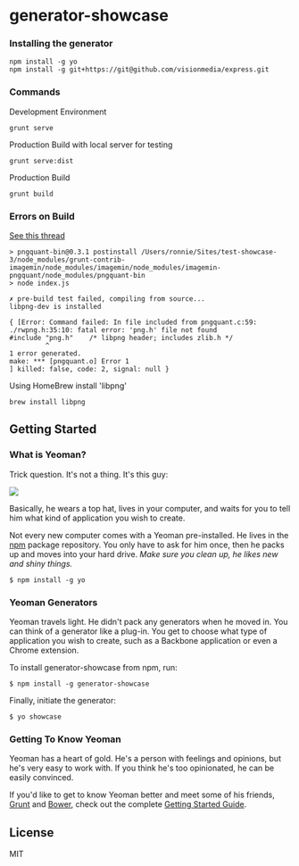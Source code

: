# generator-showcase

### Installing the generator
```
npm install -g yo
npm install -g git+https://git@github.com/visionmedia/express.git
```

### Commands

Development Environment
```
grunt serve
```

Production Build with local server for testing
```
grunt serve:dist
```

Production Build
```
grunt build
```


### Errors on Build
[See this thread](https://github.com/kevva/pngquant-bin/issues/24)
```
> pngquant-bin@0.3.1 postinstall /Users/ronnie/Sites/test-showcase-3/node_modules/grunt-contrib-imagemin/node_modules/imagemin/node_modules/imagemin-pngquant/node_modules/pngquant-bin
> node index.js

✗ pre-build test failed, compiling from source...
libpng-dev is installed

{ [Error: Command failed: In file included from pngquant.c:59:
./rwpng.h:35:10: fatal error: 'png.h' file not found
#include "png.h"    /* libpng header; includes zlib.h */
         ^
1 error generated.
make: *** [pngquant.o] Error 1
] killed: false, code: 2, signal: null }
```

Using HomeBrew install 'libpng'
```
brew install libpng
```


## Getting Started

### What is Yeoman?

Trick question. It's not a thing. It's this guy:

![](http://i.imgur.com/JHaAlBJ.png)

Basically, he wears a top hat, lives in your computer, and waits for you to tell him what kind of application you wish to create.

Not every new computer comes with a Yeoman pre-installed. He lives in the [npm](https://npmjs.org) package repository. You only have to ask for him once, then he packs up and moves into your hard drive. *Make sure you clean up, he likes new and shiny things.*

```
$ npm install -g yo
```

### Yeoman Generators

Yeoman travels light. He didn't pack any generators when he moved in. You can think of a generator like a plug-in. You get to choose what type of application you wish to create, such as a Backbone application or even a Chrome extension.

To install generator-showcase from npm, run:

```
$ npm install -g generator-showcase
```

Finally, initiate the generator:

```
$ yo showcase
```

### Getting To Know Yeoman

Yeoman has a heart of gold. He's a person with feelings and opinions, but he's very easy to work with. If you think he's too opinionated, he can be easily convinced.

If you'd like to get to know Yeoman better and meet some of his friends, [Grunt](http://gruntjs.com) and [Bower](http://bower.io), check out the complete [Getting Started Guide](https://github.com/yeoman/yeoman/wiki/Getting-Started).


## License

MIT
